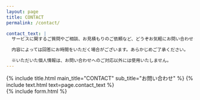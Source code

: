```yaml
---
layout: page
title: CONTACT
permalink: /contact/

contact_text: |
  サービスに関するご質問やご相談、お見積もりのご依頼など、どうぞお気軽にお問い合わせください。

  内容によっては回答にお時間をいただく場合がございます。あらかじめご了承ください。

  ※いただいた個人情報は、お問い合わせへのご対応以外には使用いたしません。
---
```


<section>
  {% include title.html main_title="CONTACT" sub_title="お問い合わせ" %}
  {% include text.html text=page.contact_text %}
</section>

<section>
  {% include form.html %}
</section>